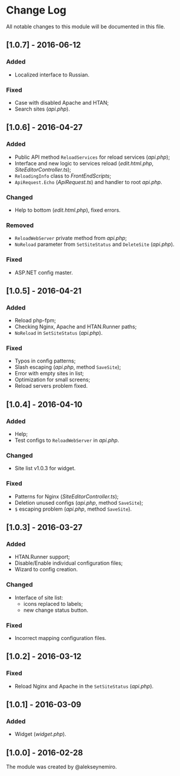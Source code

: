 # Change Log

All notable changes to this module will be documented in this file.

## [1.0.7] - 2016-06-12
### Added
- Localized interface to Russian.

### Fixed
- Case with disabled Apache and HTAN;
- Search sites (*api.php*).

## [1.0.6] - 2016-04-27
### Added
- Public API method `ReloadServices` for reload services (*api.php*);
- Interface and new logic to services reload (*edit.html.php*, *SiteEditorController.ts*);
- `ReloadingInfo` class to *FrontEndScripts*;
- `ApiRequest.Echo` (*ApiRequest.ts*) and handler to root *api.php*.

### Changed
- Help to bottom (*edit.html.php*), fixed errors.

### Removed
- `ReloadWebServer` private method from *api.php*;
- `NoReload` parameter from `SetSiteStatus` and `DeleteSite` (*api.php*).

### Fixed
- ASP.NET config master.

## [1.0.5] - 2016-04-21
### Added
- Reload php-fpm;
- Checking Nginx, Apache and HTAN.Runner paths;
- `NoReload` in `SetSiteStatus` (*api.php*).

### Fixed
- Typos in config patterns;
- Slash escaping (*api.php*, method `SaveSite`);
- Error with empty sites in list;
- Optimization for small screens;
- Reload servers problem fixed.

## [1.0.4] - 2016-04-10
### Added
- Help;
- Test configs to `ReloadWebServer` in *api.php*.

### Changed
- Site list v1.0.3 for widget.

### Fixed
- Patterns for Nginx (*SiteEditorController.ts*);
- Deletion unused configs (*api.php*, method `SaveSite`);
- `$` escaping problem (*api.php*, method `SaveSite`).

## [1.0.3] - 2016-03-27
### Added
- HTAN.Runner support;
- Disable/Enable individual configuration files;
- Wizard to config creation.

### Changed
- Interface of site list:
  - icons replaced to labels;
  - new change status button.

### Fixed
- Incorrect mapping configuration files.

## [1.0.2] - 2016-03-12
### Fixed
- Reload Nginx and Apache in the `SetSiteStatus` (*api.php*).

## [1.0.1] - 2016-03-09
### Added
- Widget (*widget.php*).

## [1.0.0] - 2016-02-28
The module was created by @alekseynemiro.